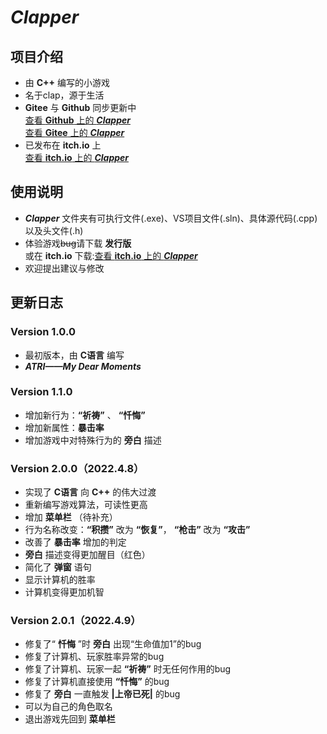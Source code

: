 # ***Clapper***

## 项目介绍
* 由 **C++** 编写的小游戏    
* 名于clap，源于生活    
* **Gitee** 与 **Github** 同步更新中     
[查看 **Github** 上的 ***Clapper*** ](https://github.com/2624498362/Clapper)    
[查看 **Gitee** 上的 ***Clapper*** ](https://gitee.com/holycandle/clapper)   
* 已发布在 **itch.io** 上    
[查看 **itch.io** 上的 ***Clapper*** ](https://holycandle.itch.io/clapper)   


## 使用说明
* ***Clapper*** 文件夹有可执行文件(.exe)、VS项目文件(.sln)、具体源代码(.cpp)以及头文件(.h)    
* 体验游戏~~bug~~请下载 **发行版**     
  或在 **itch.io** 下载:[查看 **itch.io** 上的 ***Clapper*** ](https://holycandle.itch.io/clapper)   
* 欢迎提出建议与修改

## 更新日志
### Version 1.0.0
* 最初版本，由 **C语言** 编写
* ***ATRI——My Dear Moments***    

### Version 1.1.0
* 增加新行为：**“祈祷”** 、 **“忏悔”**     
* 增加新属性：**暴击率**     
* 增加游戏中对特殊行为的 **旁白** 描述    

### Version 2.0.0（2022.4.8）
* 实现了 **C语言** 向 **C++** 的伟大过渡    
* 重新编写游戏算法，可读性更高    
* 增加  **菜单栏** （待补充）    
* 行为名称改变：**“积攒”** 改为 **“恢复”**， **“枪击”** 改为 **“攻击”**        
* 改善了 **暴击率** 增加的判定    
* **旁白** 描述变得更加醒目（红色）  
* 简化了 **弹窗** 语句
* 显示计算机的胜率      
* 计算机变得更加机智       

### Version 2.0.1（2022.4.9）    
* 修复了“ **忏悔** ”时 **旁白** 出现“生命值加1”的bug    
* 修复了计算机、玩家胜率异常的bug    
* 修复了计算机、玩家一起 **“祈祷”** 时无任何作用的bug    
* 修复了计算机直接使用 **“忏悔”** 的bug    
* 修复了 **旁白** 一直触发 **|上帝已死|** 的bug    
* 可以为自己的角色取名    
* 退出游戏先回到 **菜单栏**      

